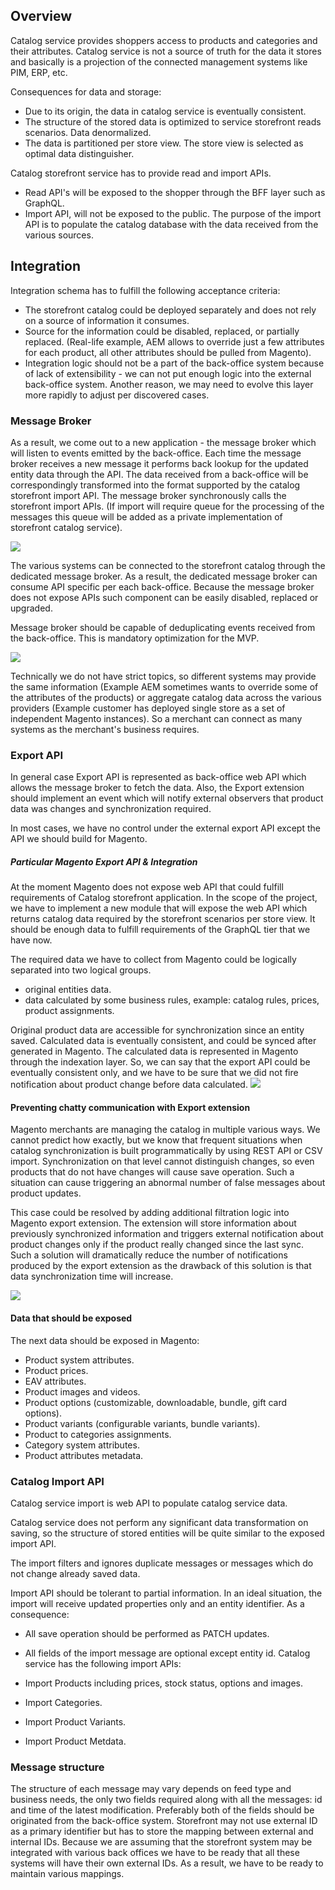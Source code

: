 ## Overview

Catalog service provides shoppers access to products and categories and their attributes.
Catalog service is not a source of truth for the data it stores and basically is a projection of the connected management systems like PIM, ERP, etc.

Consequences for data and storage:
* Due to its origin, the data in catalog service is eventually consistent.
* The structure of the stored data is optimized to service storefront reads scenarios. Data denormalized.
* The data is partitioned per store view. The store view is selected as optimal data distinguisher.

Catalog storefront service has to provide read and import APIs.
* Read API's will be exposed to the shopper through the BFF layer such as GraphQL.
* Import API, will not be exposed to the public. The purpose of the import API is to populate the catalog database with the data received from the various sources.

## Integration 
Integration schema has to fulfill the following acceptance criteria:

* The storefront catalog could be deployed separately and does not rely on a source of information it consumes.
* Source for the information could be disabled, replaced, or partially replaced. (Real-life example, AEM  allows to override just a few  attributes for each product, all other attributes should be pulled from Magento).
* Integration logic should not be a part of the back-office system because of lack of extensibility  -  we can not put enough logic into the external back-office system. Another reason, we may need to evolve this layer more rapidly to adjust per discovered cases. 

### Message Broker
As a result, we come out to a new application - the message broker which will listen to events emitted by the back-office. Each time the message broker receives a new message it performs back lookup for the updated entity data through the API. The data received from a back-office will be correspondingly transformed into the format supported by the catalog storefront import API. The message broker synchronously calls the storefront import APIs. (If import will require queue for the processing of the messages this queue will be added as a private implementation of storefront catalog service).

![](https://app.lucidchart.com/publicSegments/view/2dbbdf13-4a91-4765-ae18-5f5719b95e6f/image.png)

The various systems can be connected to the storefront catalog through the dedicated message broker. As a result, the dedicated message broker can consume API specific per each back-office. Because the message broker does not expose APIs such component can be easily disabled, replaced or upgraded.

Message broker should be capable of deduplicating events received from the back-office. This is mandatory optimization for the MVP.

![](https://app.lucidchart.com/publicSegments/view/19717137-e690-469f-8574-fba2777fbc83/image.png)

Technically we do not have strict topics, so different systems may provide the same information (Example AEM sometimes wants to override some of the attributes of the products) or aggregate catalog data across the various providers (Example customer has deployed single store as a set of independent Magento instances). So a merchant can connect as many systems as the merchant's business requires.

### Export  API 

In general case Export API is represented as back-office web API which allows the message broker to fetch the data.
Also, the Export extension should implement an event which will notify external observers that product data was changes and synchronization required.

In most cases, we have no control under the external export API except the API we should build for Magento.

##### Particular Magento Export API & Integration

At the moment Magento does not expose web API that could fulfill requirements of Catalog storefront application.
In the scope of the project, we have to implement a new module that will expose the web API which returns catalog data required by the storefront scenarios per store view.
It should be enough data to fulfill requirements of the GraphQL tier that we have now.

The required data we have to collect from Magento could be logically separated into two logical groups.
* original entities data.
* data calculated by some business rules, example: catalog rules, prices, product assignments.

Original product data are accessible for synchronization since an entity saved.
Calculated data is eventually consistent, and could be synced after generated in Magento.
The calculated data is represented in Magento through the indexation layer.
So, we can say that the export API could be eventually consistent only,
and we have to be sure that we did not fire notification about product change before data calculated.
![](https://app.lucidchart.com/publicSegments/view/1d4324b1-dc34-4f8e-9e4a-8f5d17afa2cb/image.png)

#### Preventing chatty communication with Export extension

Magento merchants are managing the catalog in multiple various ways.
We cannot predict how exactly, but we know that frequent situations when catalog synchronization is built programmatically by using REST  API or CSV import.
Synchronization on that level cannot distinguish changes, so even products that do not have changes will cause save operation. 
Such a situation can cause triggering an abnormal number of false messages about product updates.

This case could be resolved by adding additional filtration logic into Magento export extension. The extension will store information about previously synchronized information and triggers external notification about product changes only if the product really changed since the last sync.
Such a solution will dramatically reduce the number of notifications produced by the export extension as the drawback of this solution is that data synchronization time will increase.

![](https://app.lucidchart.com/publicSegments/view/09f137cb-de7f-48cd-be27-a707ff7af4b4/image.png)


#### Data that should be exposed 

The next data should be exposed in Magento:

* Product system attributes.
* Product prices.
* EAV attributes.
* Product images and videos.
* Product options (customizable, downloadable, bundle, gift card options).
* Product variants (configurable variants, bundle variants).
* Product to categories assignments.
* Category system attributes.
* Product attributes metadata.

### Catalog Import API
Catalog service import is web API to populate catalog service data.

Catalog service does not perform any significant data transformation on saving, so the structure of stored entities will be quite similar to the exposed import API.

The import filters and ignores duplicate messages or messages which do not change already saved data.

Import API should be tolerant to partial information. In an ideal situation, the import will receive updated properties only and an entity identifier. As a consequence:

* All save operation should be performed as PATCH updates.
* All fields of the import message are optional except entity id.
Catalog service has the following import APIs:

* Import Products including prices, stock status, options and images.
* Import Categories.
* Import  Product Variants.
* Import Product Metdata.

### Message structure
The structure of each message may vary depends on feed type and business needs, the only two fields required along with all the messages: id and time of the latest modification. Preferably both of the fields should be originated from the back-office system.
Storefront may not use external ID as a primary identifier but has to store the mapping between external and internal IDs.
Because we are assuming that the storefront system may be integrated with various back offices we have to be ready that all these systems will have their own external IDs. As a result, we have to be ready to maintain various mappings.